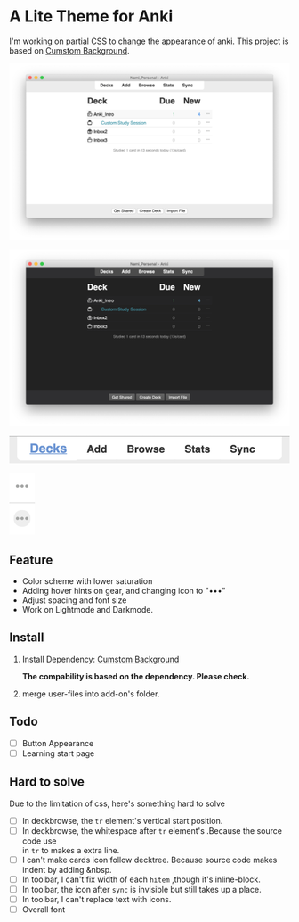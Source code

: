 # A Lite Theme for Anki

I'm working on partial CSS to change the appearance of anki. This project is based on [Cumstom Background](https://github.com/AnKingMed/Custom-background-image-and-gear-icon).

![light](media/light.png)

![dark](media/dark.png)

![bar](media/bar.png)

![hints](media/hints.png)

## Feature

- Color scheme with lower saturation
- Adding hover hints on gear, and changing icon to "•••"
- Adjust spacing and font size
- Work on Lightmode and Darkmode.

## Install

1. Install Dependency: [Cumstom Background](https://github.com/AnKingMed/Custom-background-image-and-gear-icon)

   **The compability is based on the dependency. Please check.**

2. merge user-files into add-on's folder.

## Todo

- [ ] Button Appearance
- [ ] Learning start page

## Hard to solve

Due to the limitation of css, here's something hard to solve

- [ ] In deckbrowse, the `tr` element's vertical start position.
- [ ] In deckbrowse, the whitespace after `tr` element's .Because the source code use <br> in `tr` to makes a extra line.
- [ ] I can't make cards icon follow decktree. Because source code makes indent by adding &nbsp.
- [ ] In toolbar, I can't fix width of each `hitem` ,though it's inline-block.
- [ ] In toolbar, the icon after `sync` is invisible but still takes up a place.
- [ ] In toolbar, I can't replace text with icons.
- [ ] Overall font